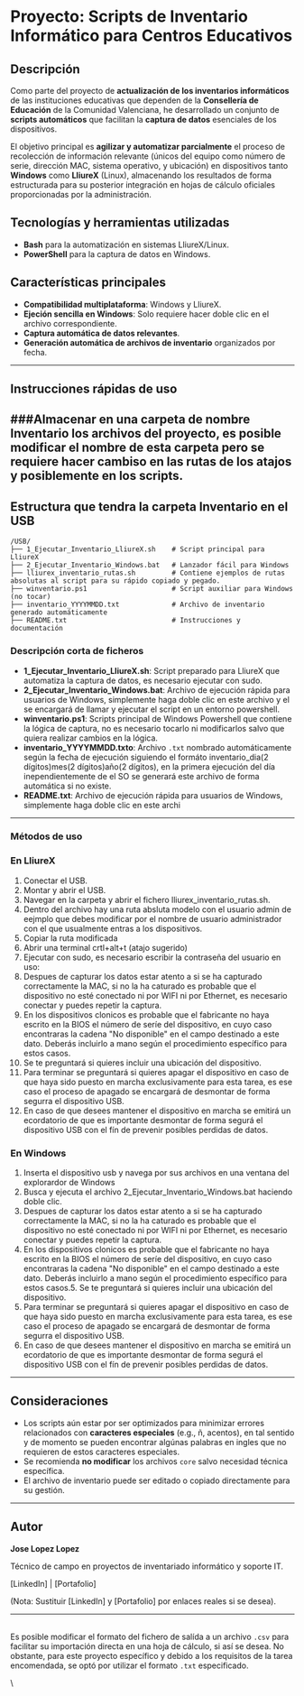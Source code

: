# Proyecto: Scripts de Inventario Informático para Centros Educativos

## Descripción

Como parte del proyecto de **actualización de los inventarios informáticos** de las instituciones educativas que dependen de la **Consellería de Educación** de la Comunidad Valenciana, he desarrollado un conjunto de **scripts automáticos** que facilitan la **captura de datos** esenciales de los dispositivos.

El objetivo principal es **agilizar y automatizar parcialmente** el proceso de recolección de información relevante (únicos del equipo como número de serie, dirección MAC, sistema operativo, y ubicación) en dispositivos tanto **Windows** como **LliureX** (Linux), almacenando los resultados de forma estructurada para su posterior integración en hojas de cálculo oficiales proporcionadas por la administración.

## Tecnologías y herramientas utilizadas

- **Bash** para la automatización en sistemas LliureX/Linux.
- **PowerShell** para la captura de datos en Windows.

## Características principales

- **Compatibilidad multiplataforma**: Windows y LliureX.
- **Ejeción sencilla en Windows**: Solo requiere hacer doble clic en el archivo correspondiente.
- **Captura automática de datos relevantes**.
- **Generación automática de archivos de inventario** organizados por fecha.

---

## Instrucciones rápidas de uso
###Almacenar en una carpeta de nombre Inventario los archivos del proyecto, es posible modificar el nombre de esta carpeta pero se requiere hacer cambiso en las rutas de los atajos y posiblemente en los scripts. 
---

## Estructura que tendra la carpeta Inventario en el USB

```plaintext
/USB/
├── 1_Ejecutar_Inventario_LliureX.sh    # Script principal para LliureX
├── 2_Ejecutar_Inventario_Windows.bat   # Lanzador fácil para Windows
├── lliurex_inventario_rutas.sh         # Contiene ejemplos de rutas absolutas al script para su rápido copiado y pegado.
├── winventario.ps1                     # Script auxiliar para Windows (no tocar)
├── inventario_YYYYMMDD.txt             # Archivo de inventario generado automáticamente
├── README.txt                          # Instrucciones y documentación
```

### Descripción corta de ficheros

- **1\_Ejecutar\_Inventario\_LliureX.sh**: Script preparado para LliureX que automatiza la captura de datos, es necesario ejecutar con sudo.
- **2\_Ejecutar\_Inventario\_Windows.bat**: Archivo de ejecución rápida para usuarios de Windows, simplemente haga doble clic en este archivo y el se encargará de llamar y ejecutar el script en un entorno powershell.
- **winventario.ps1**: Scripts principal de Windows Powershell que contiene la lógica de captura, no es necesario tocarlo ni modificarlos salvo que quiera realizar cambios en la lógica. 
- **inventario_YYYYMMDD.txto**: Archivo `.txt` nombrado automáticamente según la fecha de ejecución siguiendo el formáto inventario_dia(2 dígitos)mes(2 dígitos)año(2 dígitos), en la primera ejecución del día inependientemente de el SO se generará este archivo de forma automática si no existe.
- **README.txt**: Archivo de ejecución rápida para usuarios de Windows, simplemente haga doble clic en este archi
---

### Métodos de uso 

### En LliureX

1. Conectar el USB.
2. Montar y abrir el USB.
3. Navegar en la carpeta y abrir el fichero lliurex_inventario_rutas.sh.
4. Dentro del archivo hay una ruta absluta modelo con el usuario admin de eejmplo que debes modificar por el nombre de usuario administrador con el que usualmente entras a los dispositivos.
5. Copiar la ruta modificada
6. Abrir una terminal crtl+alt+t (atajo sugerido)
7. Ejecutar con sudo, es necesario escribir la contraseña del usuario en uso:
8. Despues de capturar los datos estar atento a si se ha capturado correctamente la MAC, si no la ha caturado es probable que el dispositivo no esté conectado ni por WIFI ni por Ethernet, es necesario conectar y puedes repetir la captura.
9. En los dispositivos clonicos es probable que el fabricante no haya escrito en la BIOS el número de seríe del dispositivo, en cuyo caso encontraras la cadena "No disponible" en el campo destinado a este dato. Deberás incluirlo a mano según el procedimiento específico para estos casos.  
10. Se te preguntará si quieres incluir una ubicación del dispositivo.
11. Para terminar se preguntará si quieres apagar el dispositivo en caso de que haya sido puesto en marcha exclusivamente para esta tarea, es ese caso el proceso de apagado se encargará de desmontar de forma segurra el dispositivo USB.
12. En caso de que desees mantener el dispositivo en marcha se emitirá un ecordatorio de que es importante desmontar de forma segurá el dispositivo USB con el fín de prevenir posibles perdidas de datos.



### En Windows

1. Inserta el dispositivo usb y navega por sus archivos en una ventana del explorardor de Windows
2. Busca y ejecuta el archivo 2_Ejecutar_Inventario_Windows.bat haciendo doble clic.
3. Despues de capturar los datos estar atento a si se ha capturado correctamente la MAC, si no la ha caturado es probable que el dispositivo no esté conectado ni por WIFI ni por Ethernet, es necesario conectar y puedes repetir la captura.
4. En los dispositivos clonicos es probable que el fabricante no haya escrito en la BIOS el número de seríe del dispositivo, en cuyo caso encontraras la cadena "No disponible" en el campo destinado a este dato. Deberás incluirlo a mano según el procedimiento específico para estos casos.5. Se te preguntará si quieres incluir una ubicación del dispositivo.
6. Para terminar se preguntará si quieres apagar el dispositivo en caso de que haya sido puesto en marcha exclusivamente para esta tarea, es ese caso el proceso de apagado se encargará de desmontar de forma segurra el dispositivo USB.
7. En caso de que desees mantener el dispositivo en marcha se emitirá un ecordatorio de que es importante desmontar de forma segurá el dispositivo USB con el fín de prevenir posibles perdidas de datos.

---

## Consideraciones

- Los scripts aún estar por ser optimizados para minimizar errores relacionados con **caracteres especiales** (e.g., ñ, acentos), en tal sentido y de momento se pueden encontrar algúnas palabras en ingles que no requieren de estos caracteres especiales.
- Se recomienda **no modificar** los archivos `core` salvo necesidad técnica específica.
- El archivo de inventario puede ser editado o copiado directamente para su gestión.

---

## Autor

**Jose Lopez Lopez**

Técnico de campo en proyectos de inventariado informático y soporte IT.

[LinkedIn] | [Portafolio]

(Nota: Sustituir [LinkedIn] y [Portafolio] por enlaces reales si se desea).

---


\
Es posible modificar el formato del fichero de salída a un archivo `.csv` para facilitar su importación directa en una hoja de cálculo, si así se desea. No obstante, para este proyecto específico y debido a los requisitos de la tarea encomendada, se optó por utilizar el formato `.txt` especificado.

\
